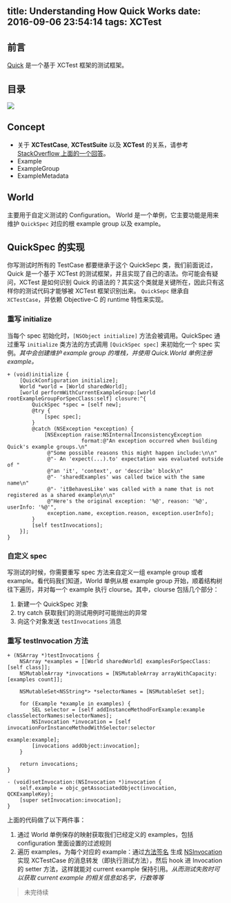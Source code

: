 title: Understanding How Quick Works
date: 2016-09-06 23:54:14
tags: XCTest
---

## 前言

[Quick](https://github.com/Quick/Quick) 是一个基于 XCTest 框架的测试框架。

## 目录

![](../img/files.png)

## Concept

- 关于 **XCTestCase**, **XCTestSuite** 以及 **XCTest** 的关系，请参考 [StackOverflow 上面的一个回答](http://stackoverflow.com/a/39288791/4234171)。
- Example
- ExampleGroup
- ExampleMetadata

## World

主要用于自定义测试的 Configuration。
World 是一个单例，它主要功能是用来维护 `QuickSpec` 对应的根 example group 以及 example。

## QuickSpec 的实现

你写测试时所有的 TestCase 都要继承于这个 QuickSepc 类，我们前面说过，Quick 是一个基于 XCTest 的测试框架，并且实现了自己的语法。你可能会有疑问，XCTest 是如何识别 Quick 的语法的？其实这个类就是关键所在，因此只有这样你的测试代码才能够被 XCTest 框架识别出来。 `QuickSepc` 继承自 `XCTestCase`，并依赖 Objective-C 的 runtime 特性来实现。

### 重写 initialize

当每个 spec 初始化时，`[NSObject initialize]` 方法会被调用。QuickSpec 通过重写 `initialize` 类方法的方式调用 `[QuickSpec spec]` 来初始化一个 spec 实例。*其中会创建维护 example group 的堆栈，并使用 Quick.World 单例注册 example。*

````objc
+ (void)initialize {
    [QuickConfiguration initialize];
    World *world = [World sharedWorld];
    [world performWithCurrentExampleGroup:[world rootExampleGroupForSpecClass:self] closure:^{
        QuickSpec *spec = [self new];
        @try {
            [spec spec];
        }
        @catch (NSException *exception) {
            [NSException raise:NSInternalInconsistencyException
                        format:@"An exception occurred when building Quick's example groups.\n"
             @"Some possible reasons this might happen include:\n\n"
             @"- An 'expect(...).to' expectation was evaluated outside of "
             @"an 'it', 'context', or 'describe' block\n"
             @"- 'sharedExamples' was called twice with the same name\n"
             @"- 'itBehavesLike' was called with a name that is not registered as a shared example\n\n"
             @"Here's the original exception: '%@', reason: '%@', userInfo: '%@'",
             exception.name, exception.reason, exception.userInfo];
        }
        [self testInvocations];
    }];
}
````

### 自定义 spec

写测试的时候，你需要重写 spec 方法来自定义一组 example group 或者 example。看代码我们知道，World 单例从根 example group 开始，顺着结构树往下遍历，并对每一个 example 执行 clourse。其中，clourse 包括几个部分：

1. 新建一个 QuickSpec 对象
2. try catch 获取我们的测试用例时可能抛出的异常
3. 向这个对象发送 `testInvocations` 消息

### 重写 testInvocation 方法

````objc
+ (NSArray *)testInvocations {
    NSArray *examples = [[World sharedWorld] examplesForSpecClass:[self class]];
    NSMutableArray *invocations = [NSMutableArray arrayWithCapacity:[examples count]];
    
    NSMutableSet<NSString*> *selectorNames = [NSMutableSet set];
    
    for (Example *example in examples) {
        SEL selector = [self addInstanceMethodForExample:example classSelectorNames:selectorNames];
        NSInvocation *invocation = [self invocationForInstanceMethodWithSelector:selector
                                                                         example:example];
        [invocations addObject:invocation];
    }

    return invocations;
}

- (void)setInvocation:(NSInvocation *)invocation {
    self.example = objc_getAssociatedObject(invocation, QCKExampleKey);
    [super setInvocation:invocation];
}
````

上面的代码做了以下两件事：

1. 通过 World 单例保存的映射获取我们已经定义的 examples，包括 configuration 里面设置的过滤规则
2. 遍历 examples，为每个对应的 example：通过[方法签名](https://developer.apple.com/library/mac/documentation/Cocoa/Reference/Foundation/Classes/NSMethodSignature_Class/) 生成 [NSInvocation](https://developer.apple.com/library/mac/documentation/Cocoa/Reference/Foundation/Classes/NSInvocation_Class/) 实现 XCTestCase 的消息转发（即执行测试方法），然后 hook 进 Invocation 的 setter 方法，这样就能对 current example 保持引用。*从而测试失败时可以获取 current example 的相关信息如名字，行数等等*

> 未完待续